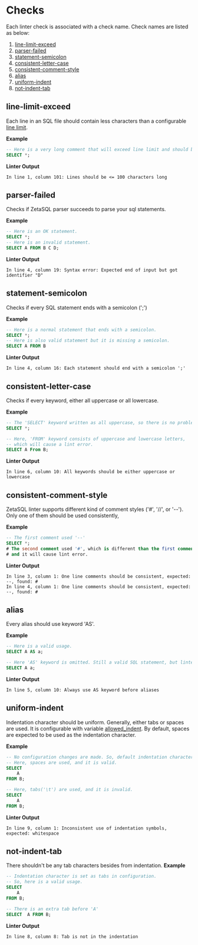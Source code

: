 # Checks
Each linter check is associated with a check name. Check names are listed as below:

1. [line-limit-exceed](https://github.com/googleinterns/zetasql-lint/blob/proto/docs/checks.md#line-limit-exceed)
2. [parser-failed](https://github.com/googleinterns/zetasql-lint/blob/proto/docs/checks.md#parser-failed)
3. [statement-semicolon](https://github.com/googleinterns/zetasql-lint/blob/proto/docs/checks.md#statement-semicolon)
4. [consistent-letter-case](https://github.com/googleinterns/zetasql-lint/blob/proto/docs/checks.md#consistent-letter-case)
5. [consistent-comment-style](https://github.com/googleinterns/zetasql-lint/blob/proto/docs/checks.md#consistent-comment-style)
6. [alias](https://github.com/googleinterns/zetasql-lint/blob/proto/docs/checks.md#alias)
7. [uniform-indent](https://github.com/googleinterns/zetasql-lint/blob/proto/docs/checks.md#uniform-indent)
8. [not-indent-tab](https://github.com/googleinterns/zetasql-lint/blob/proto/docs/checks.md#not-indent-tab)


## line-limit-exceed
Each line in an SQL file should contain less characters than a configurable [line limit]().

**Example**
```sql
-- Here is a very long comment that will exceed line limit and should be seperated into different lines.
SELECT *;
```
**Linter Output**
```
In line 1, column 101: Lines should be <= 100 characters long
```
## parser-failed
Checks if ZetaSQL parser succeeds to parse your sql statements. 

**Example**
```sql
-- Here is an OK statement.
SELECT *;
-- Here is an invalid statement.
SELECT A FROM B C D;
```
**Linter Output**
```
In line 4, column 19: Syntax error: Expected end of input but got identifier "D"
```

## statement-semicolon
Checks if every SQL statement ends with a semicolon (';')

**Example**
```sql
-- Here is a normal statement that ends with a semicolon.
SELECT *;
-- Here is also valid statement but it is missing a semicolon.
SELECT A FROM B
```
**Linter Output**
```
In line 4, column 16: Each statement should end with a semicolon ';'
```
## consistent-letter-case
Checks if every keyword, either all uppercase or all lowercase.

**Example**
```sql
-- The 'SELECT' keyword written as all uppercase, so there is no problem.
SELECT *;

-- Here, 'FROM' keyword consists of uppercase and lowercase letters,
-- which will cause a lint error.
SELECT A From B;
```
**Linter Output**
```
In line 6, column 10: All keywords should be either uppercase or lowercase
```
## consistent-comment-style
ZetaSQL linter supports different kind of comment styles ('#', '//', or '--'). Only one of them should be used consistently,

**Example**
```sql
-- The first comment used '--'
SELECT *;
# The second comment used '#', which is different than the first comment
# and it will cause lint error.
```

**Linter Output**
```
In line 3, column 1: One line comments should be consistent, expected: --, found: #
In line 4, column 1: One line comments should be consistent, expected: --, found: #
```
## alias
Every alias should use keyword 'AS'. 

**Example**
```sql
-- Here is a valid usage.
SELECT A AS a;

-- Here 'AS' keyword is omitted. Still a valid SQL statement, but linter will complain.
SELECT A a;
```

**Linter Output**
```
In line 5, column 10: Always use AS keyword before aliases
```
## uniform-indent
Indentation character should be uniform. Generally, either tabs or spaces are used. It is configurable with variable [allowed_indent](). By default, spaces are expected to be used as the indentation character.

**Example**
```sql
-- No configuration changes are made. So, default indentation character is space.
-- Here, spaces are used, and it is valid.
SELECT
    A
FROM B;

-- Here, tabs('\t') are used, and it is invalid.
SELECT
	A
FROM B;
```

**Linter Output**
```
In line 9, column 1: Inconsistent use of indentation symbols, expected: whitespace
```
## not-indent-tab
There shouldn't be any tab characters besides from indentation.
**Example**
```sql
-- Indentation character is set as tabs in configuration.
-- So, here is a valid usage.
SELECT
	A
FROM B;

-- There is an extra tab before 'A'
SELECT 	A FROM B;
```

**Linter Output**
```
In line 8, column 8: Tab is not in the indentation
```
